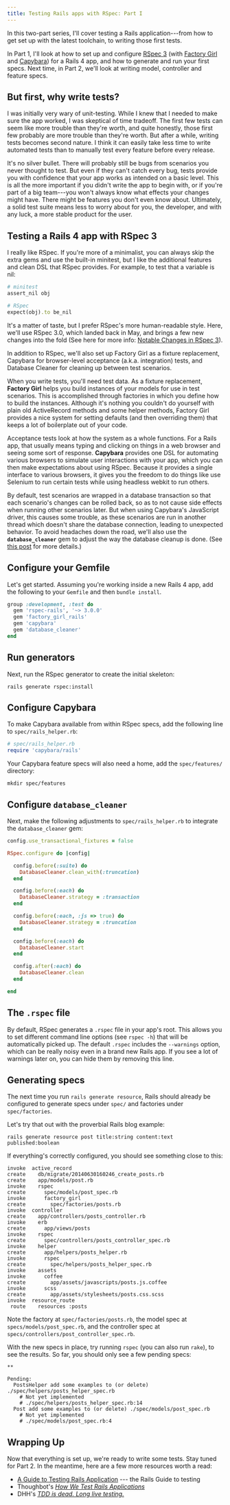 ```yaml
---
title: Testing Rails apps with RSpec: Part I
---
```


In this two-part series, I'll cover testing a Rails application---from how to
get set up with the latest toolchain, to writing those first tests.

In Part 1, I'll look at how to set up and configure [RSpec 3][6] (with [Factory
Girl][7] and [Capybara][8]) for a Rails 4 app, and how to generate and run your
first specs. Next time, in Part 2, we'll look at writing model, controller and
feature specs.

## But first, why write tests?

I was initially very wary of unit-testing. While I knew that I needed to make
sure the app worked, I was skeptical of time tradeoff. The first few tests can
seem like more trouble than they're worth, and quite honestly, those first few
probably are more trouble than they're worth. But after a while, writing tests
becomes second nature. I think it can easily take less time to write automated
tests than to manually test every feature before every release. 

It's no silver bullet. There will probably still be bugs from scenarios you
never thought to test. But even if they can't catch every bug, tests provide
you with confidence that your app works as intended on a basic level. This is
all the more important if you didn't write the app to begin with, or if you're
part of a big team---you won't always know what effects your changes might
have. There might be features you don't even know about. Ultimately, a solid
test suite means less to worry about for you, the developer, and with any luck,
a more stable product for the user.

## Testing a Rails 4 app with RSpec 3

I really like RSpec. If you're more of a minimalist, you can always skip the
extra gems and use the built-in minitest, but I like the additional features and 
clean DSL that RSpec provides. For example, to test that a variable is nil:

```ruby
# minitest
assert_nil obj

# RSpec
expect(obj).to be_nil
```

It's a matter of taste, but I prefer RSpec's more human-readable style. Here,
we'll use RSpec 3.0, which landed back in May, and brings a few new changes
into the fold (See here for more info: [Notable Changes in RSpec 3][1]).

In addition to RSpec, we'll also set up Factory Girl as a fixture replacement,
Capybara for browser-level acceptance (a.k.a. integration) tests, and Database
Cleaner for cleaning up between test scenarios.

When you write tests, you'll need test data. As a fixture replacement, **Factory
Girl** helps you build instances of your models for use in test scenarios. This
is accomplished through factories in which you define how to build the instances.
Although it's nothing you couldn't do yourself with plain old ActiveRecord
methods and some helper methods, Factory Girl provides a nice system for setting defaults
(and then overriding them) that keeps a lot of boilerplate out of your code.

Acceptance tests look at how the system as a whole functions. For a Rails app,
that usually means typing and clicking on things in a web browser and seeing
some sort of response. **Capybara** provides one DSL for automating various
browsers to simulate user interactions with your app, which you can then make
expectations about using RSpec. Because it provides a single interface to
various browsers, it gives you the freedom to do things like use Selenium to run
certain tests while using headless webkit to run others.

By default, test scenarios are wrapped in a database transaction so that each
scenario's changes can be rolled back, so as to not cause side effects when
running other scenarios later. But when using Capybara's JavaScript driver,
this causes some trouble, as these scenarios are run in another thread which
doesn't share the database connection, leading to unexpected behavior. To avoid
headaches down the road, we'll also use the **`database_cleaner`** gem to
adjust the way the database cleanup is done. (See [this post][2] for more
details.)

## Configure your Gemfile

Let's get started. Assuming you're working inside a new Rails 4 app, add the
following to your `Gemfile` and then `bundle install`.

```ruby
group :development, :test do
  gem 'rspec-rails', '~> 3.0.0'
  gem 'factory_girl_rails'
  gem 'capybara'
  gem 'database_cleaner'
end
```

## Run generators

Next, run the RSpec generator to create the initial skeleton:

```
rails generate rspec:install
```

## Configure Capybara

To make Capybara available from within RSpec specs, add the following line to `spec/rails_helper.rb`:

```ruby
# spec/rails_helper.rb
require 'capybara/rails'
```

Your Capybara feature specs will also need a home, add the `spec/features/` directory:

```
mkdir spec/features
```

## Configure `database_cleaner`

Next, make the following adjustments to `spec/rails_helper.rb` to integrate the `database_cleaner` gem:

```ruby
config.use_transactional_fixtures = false
```

```ruby
RSpec.configure do |config|

  config.before(:suite) do
    DatabaseCleaner.clean_with(:truncation)
  end

  config.before(:each) do
    DatabaseCleaner.strategy = :transaction
  end

  config.before(:each, :js => true) do
    DatabaseCleaner.strategy = :truncation
  end

  config.before(:each) do
    DatabaseCleaner.start
  end

  config.after(:each) do
    DatabaseCleaner.clean
  end

end
```

## The `.rspec` file

By default, RSpec generates a `.rspec` file in your app's root. This allows you
to set different command line options (see `rspec -h`) that will be
automatically picked up. The default `.rspec` includes the `--warnings` option,
which can be really noisy even in a brand new Rails app. If you see a lot of
warnings later on, you can hide them by removing this line.

## Generating specs

The next time you run `rails generate resource`, Rails should already be
configured to generate specs under `spec/` and factories under
`spec/factories`.

Let's try that out with the proverbial Rails blog example:

```
rails generate resource post title:string content:text published:boolean
```

If everything's correctly configured, you should see something close to this:

```
invoke  active_record
create    db/migrate/20140630160246_create_posts.rb
create    app/models/post.rb
invoke    rspec
create      spec/models/post_spec.rb
invoke      factory_girl
create        spec/factories/posts.rb
invoke  controller
create    app/controllers/posts_controller.rb
invoke    erb
create      app/views/posts
invoke    rspec
create      spec/controllers/posts_controller_spec.rb
invoke    helper
create      app/helpers/posts_helper.rb
invoke      rspec
create        spec/helpers/posts_helper_spec.rb
invoke    assets
invoke      coffee
create        app/assets/javascripts/posts.js.coffee
invoke      scss
create        app/assets/stylesheets/posts.css.scss
invoke  resource_route
 route    resources :posts
```

Note the factory at `spec/factories/posts.rb`, the model spec at
`specs/models/post_spec.rb`, and the controller spec at
`specs/controllers/post_controller_spec.rb`.

With the new specs in place, try running `rspec` (you can also run `rake`), to
see the results. So far, you should only see a few pending specs:

```
**

Pending:
  PostsHelper add some examples to (or delete) ./spec/helpers/posts_helper_spec.rb
    # Not yet implemented
    # ./spec/helpers/posts_helper_spec.rb:14
  Post add some examples to (or delete) ./spec/models/post_spec.rb
    # Not yet implemented
    # ./spec/models/post_spec.rb:4
```

## Wrapping Up

Now that everything is set up, we're ready to write some tests. Stay tuned for Part 2.
In the meantime, here are a few more resources worth a read:

- [A Guide to Testing Rails Application][3] --- the Rails Guide to testing
- Thoughbot's *[How We Test Rails Applications][4]*
- DHH's *[TDD is dead. Long live testing.][5]*

[1]: http://myronmars.to/n/dev-blog/2014/05/notable-changes-in-rspec-3
[2]: http://devblog.avdi.org/2012/08/31/configuring-database_cleaner-with-rails-rspec-capybara-and-selenium/
[3]: http://guides.rubyonrails.org/testing.html
[4]: http://robots.thoughtbot.com/how-we-test-rails-applications
[5]: http://david.heinemeierhansson.com/2014/tdd-is-dead-long-live-testing.html
[6]: https://github.com/rspec/rspec-rails
[7]: https://github.com/thoughtbot/factory_girl_rails
[8]: https://github.com/jnicklas/capybara
